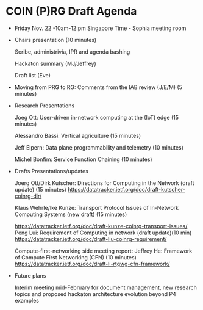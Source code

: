 # COIN (P)RG Draft Agenda

- Friday Nov. 22 -10am-12:pm  Singapore Time - Sophia meeting room

- Chairs presentation (10 minutes)

  Scribe, administrivia, IPR and agenda bashing
  
  Hackaton summary (MJ/Jeffrey)
  
  Draft list (Eve)

- Moving from PRG to RG: Comments from the IAB review (J/E/M) (5 minutes)

- Research Presentations

  Joeg Ott: User-driven in-network computing at the (IoT) edge (15 minutes)
  
  Alessandro Bassi: Vertical agriculture (15 minutes)
  
  Jeff Elpern: Data plane programmability and telemetry (10 minutes)
  
  Michel Bonfim: Service Function Chaining (10 minutes)
  

- Drafts Presentations/updates

  Joerg Ott/Dirk Kutscher: Directions for Computing in the Network (draft update)
  (15 minutes) https://datatracker.ietf.org/doc/draft-kutscher-coinrg-dir/ 
  
  Klaus Wehrle/Ike Kunze: Transport Protocol Issues of In-Network Computing Systems
  (new draft) (15 minutes)
  
  https://datatracker.ietf.org/doc/draft-kunze-coinrg-transport-issues/ Peng Lui:
  Requirement of Computing in network (draft update)(10 min)
  https://datatracker.ietf.org/doc/draft-liu-coinrg-requirement/

  Compute-first-networking side meeting report:
  Jeffrey He: Framework of Compute First Networking (CFN) (10 minutes)
  https://datatracker.ietf.org/doc/draft-li-rtgwg-cfn-framework/

- Future plans

  Interim meeting mid-February for document management, new research topics
  and proposed hackaton architecture evolution beyond P4 examples
